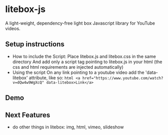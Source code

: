 # litebox-js
A light-weight, dependency-free light box Javascript library for YouTube videos.

## Setup instructions
  * How to include the Script:
    Place litebox.js and litebox.css in the same directory
    And add only a script tag pointing to litebox.js in your html
    (the css and html requirements are injected automatically)
  * Using the script
    On any link pointing to a youtube video add the 'data-litebox' attribute, like so:
        ```html
        <a href="https://www.youtube.com/watch?v=dQw4w9WgXcQ" data-litebox>Link</a>
        ```
## Demo

## Next Features

* do other things in litebox: img, html, vimeo, slideshow
